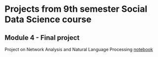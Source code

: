 # Projects from 9th semester Social Data Science course

## Module 4 - Final project 




Project on Network Analysis and Natural Language Processing
[notebook](https://raw.githubusercontent.com/Louise198713/Social-Data-Science/main/M4%20Project.nb.html.html)
